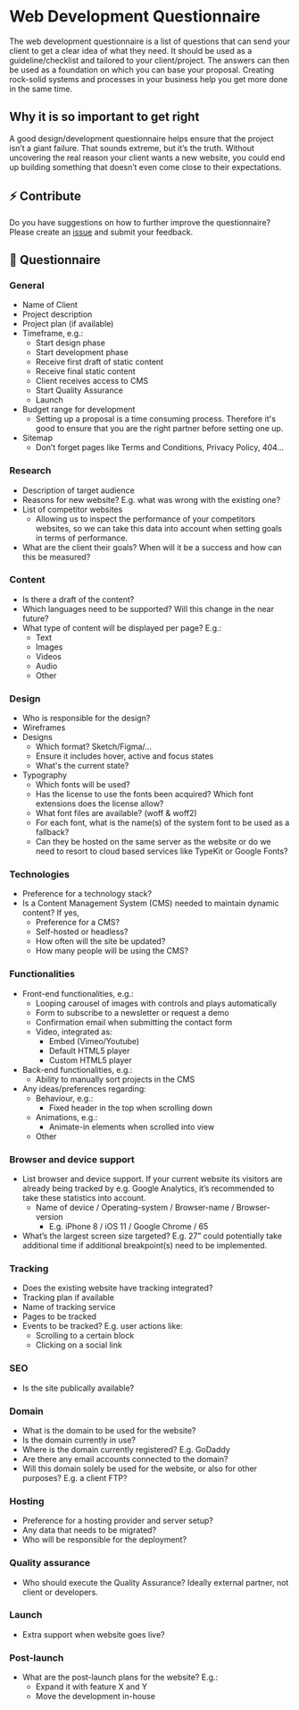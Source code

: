 # Web Development Questionnaire
The web development questionnaire is a list of questions that can send your client to get a clear idea of what they need. It should be used as a guideline/checklist and tailored to your client/project. The answers can then be used as a foundation on which you can base your proposal. Creating rock-solid systems and processes in your business help you get more done in the same time.

## Why it is so important to get right

A good design/development questionnaire helps ensure that the project isn’t a giant failure. That sounds extreme, but it’s the truth. Without uncovering the real reason your client wants a new website, you could end up building something that doesn’t even come close to their expectations.

## ⚡️ Contribute
Do you have suggestions on how to further improve the questionnaire? Please create an [issue](https://github.com/Scopeweb/Web-Development-Questionnaire/issues) and submit your feedback.

## 🔖 Questionnaire

### General
- Name of Client
- Project description
- Project plan (if available)
- Timeframe, e.g.:
  - Start design phase
  - Start development phase
  - Receive first draft of static content
  - Receive final static content
  - Client receives access to CMS
  - Start Quality Assurance
  - Launch
- Budget range for development
  - Setting up a proposal is a time consuming process. Therefore it's good to ensure that you are the right partner before setting one up.
- Sitemap
  - Don’t forget pages like Terms and Conditions, Privacy Policy, 404…

### Research
- Description of target audience
- Reasons for new website? E.g. what was wrong with the existing one?
- List of competitor websites
  - Allowing us to inspect the performance of your competitors websites, so we can take this data into account when setting goals in terms of performance.
- What are the client their goals? When will it be a success and how can this be measured? 

### Content
- Is there a draft of the content?
- Which languages need to be supported? Will this change in the near future?
- What type of content will be displayed per page? E.g.:
  - Text
  - Images
  - Videos
  - Audio
  - Other

### Design
- Who is responsible for the design?
- Wireframes
- Designs
  - Which format? Sketch/Figma/...
  - Ensure it includes hover, active and focus states
  - What's the current state?
- Typography
  - Which fonts will be used?
  - Has the license to use the fonts been acquired? Which font extensions does the license allow?
  - What font files are available? (woff & woff2)
  - For each font, what is the name(s) of the system font to be used as a fallback?
  - Can they be hosted on the same server as the website or do we need to resort to cloud based services like TypeKit or Google Fonts?

### Technologies
- Preference for a technology stack?
- Is a Content Management System (CMS) needed to maintain dynamic content? If yes,
  - Preference for a CMS?
  - Self-hosted or headless?
  - How often will the site be updated? 
  - How many people will be using the CMS?

### Functionalities
- Front-end functionalities, e.g.:
  - Looping carousel of images with controls and plays automatically
  - Form to subscribe to a newsletter or request a demo
  - Confirmation email when submitting the contact form
  - Video, integrated as:
    - Embed (Vimeo/Youtube)
    - Default HTML5 player
    - Custom HTML5 player
- Back-end functionalities, e.g.:
  - Ability to manually sort projects in the CMS
- Any ideas/preferences regarding:
  - Behaviour, e.g.:
    - Fixed header in the top when scrolling down
  - Animations, e.g.:
    - Animate-in elements when scrolled into view
  - Other

### Browser and device support
- List browser and device support. If your current website its visitors are already being tracked by e.g. Google Analytics, it’s recommended to take these statistics into account.
  - Name of device / Operating-system / Browser-name / Browser-version
    - E.g. iPhone 8 / iOS 11 / Google Chrome / 65
- What’s the largest screen size targeted? E.g. 27” could potentially take additional time if additional breakpoint(s) need to be implemented.

### Tracking
- Does the existing website have tracking integrated?
- Tracking plan if available
- Name of tracking service
- Pages to be tracked
- Events to be tracked? E.g. user actions like:
  - Scrolling to a certain block
  - Clicking on a social link

### SEO
- Is the site publically available?

### Domain
- What is the domain to be used for the website?
- Is the domain currently in use?
- Where is the domain currently registered? E.g. GoDaddy
- Are there any email accounts connected to the domain?
- Will this domain solely be used for the website, or also for other purposes? E.g. a client FTP?

### Hosting
- Preference for a hosting provider and server setup?
- Any data that needs to be migrated?
- Who will be responsible for the deployment?

### Quality assurance
- Who should execute the Quality Assurance? Ideally external partner, not client or developers.

### Launch
- Extra support when website goes live?

### Post-launch
- What are the post-launch plans for the website? E.g.:
  - Expand it with feature X and Y
  - Move the development in-house
